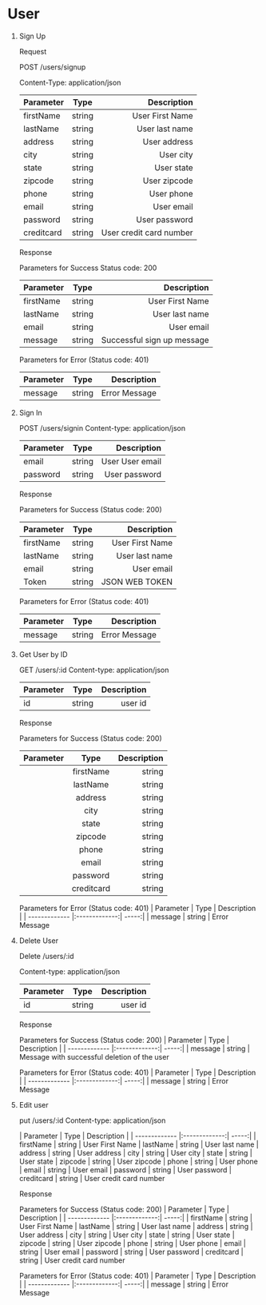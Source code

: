 # User
1. Sign Up

    Request

    POST /users/signup

    Content-Type: application/json

   
    | Parameter        | Type           | Description  |
    | ------------- |:-------------:| -----:|
    | firstName   | string  | User First Name
    | lastName    | string  | User last name
    | address     | string  | User address
    | city        | string  | User city
    | state       | string  | User state
    | zipcode     | string  | User zipcode
    | phone       | string  | User phone
    | email       | string  | User email
    | password    | string  | User password
    | creditcard  | string  | User credit card number

    Response
    

    Parameters for Success Status code: 200 
    
    
    
    | Parameter        | Type           | Description  |
    | ------------- |:-------------:| -----:|
    | firstName   | string  | User First Name
    | lastName    | string  | User last name
    | email       | string  | User email
    | message     | string  | Successful sign up message  

    Parameters for Error (Status code: 401)
    
    | Parameter        | Type           | Description  |
    | ------------- |:-------------:| -----:|
    | message     | string  | Error Message

2. Sign In

	POST /users/signin
	Content-type: application/json

	| Parameter        | Type           | Description  |
	| ------------- |:-------------:| -----:|
	| email     | string  | User User email
	| password  | string  | User password


	Response

	Parameters for Success (Status code: 200)
	
	| Parameter        | Type           | Description  |
	| ------------- |:-------------:| -----:|
	| firstName   | string  | User First Name
	| lastName    | string  | User last name
	| email       | string  | User email
	| Token       | string  | JSON WEB TOKEN  

	Parameters for Error (Status code: 401)
	
	| Parameter        | Type           | Description  |
	| ------------- |:-------------:| -----:|
	| message     | string  | Error Message

3. Get User by ID

	GET /users/:id
	Content-type: application/json

	| Parameter        | Type           | Description  |
	| ------------- |:-------------:| -----:|
	| id     | string  | user id


	Response

	Parameters for Success (Status code: 200)
	
	| Parameter        | Type           | Description  |
	| ------------- |:-------------:| -----:|
    	| firstName   | string  | User First Name
    	| lastName    | string  | User last name
    	| address     | string  | User address
    	| city        | string  | User city
    	| state       | string  | User state
    	| zipcode     | string  | User zipcode
    	| phone       | string  | User phone
    	| email       | string  | User email
    	| password    | string  | User password
    	| creditcard  | string  | User credit card number 

	Parameters for Error (Status code: 401)
	| Parameter        | Type           | Description  |
	| ------------- |:-------------:| -----:|
	| message     | string  | Error Message

4. Delete User

	Delete /users/:id

	Content-type: application/json

	| Parameter        | Type           | Description  |
	| ------------- |:-------------:| -----:|
	| id     | string  | user id


	Response

	Parameters for Success (Status code: 200)
	| Parameter        | Type           | Description  |
  	| ------------- |:-------------:| -----:|
   	| message   | string  | Message with successful deletion of the user

	Parameters for Error (Status code: 401)
	| Parameter        | Type           | Description  |
	| ------------- |:-------------:| -----:|
	| message     | string  | Error Message

5. Edit user

	put /users/:id
	Content-type: application/json

	| Parameter        | Type           | Description  |
    	| ------------- |:-------------:| -----:|
    	| firstName   | string  | User First Name
    	| lastName    | string  | User last name
    	| address     | string  | User address
    	| city        | string  | User city
    	| state       | string  | User state
    	| zipcode     | string  | User zipcode
    	| phone       | string  | User phone
    	| email       | string  | User email
    	| password    | string  | User password
    	| creditcard  | string  | User credit card number 


	Response

	Parameters for Success (Status code: 200)
	| Parameter        | Type           | Description  |
    	| ------------- |:-------------:| -----:|
    	| firstName   | string  | User First Name
    	| lastName    | string  | User last name
    	| address     | string  | User address
    	| city        | string  | User city
    	| state       | string  | User state
    	| zipcode     | string  | User zipcode
    	| phone       | string  | User phone
    	| email       | string  | User email
    	| password    | string  | User password
    	| creditcard  | string  | User credit card number 

	Parameters for Error (Status code: 401)
	| Parameter        | Type           | Description  |
	| ------------- |:-------------:| -----:|
	| message     | string  | Error Message

  
